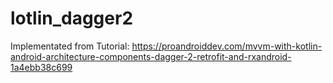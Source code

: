 # lotlin_dagger2

Implementated from Tutorial:
https://proandroiddev.com/mvvm-with-kotlin-android-architecture-components-dagger-2-retrofit-and-rxandroid-1a4ebb38c699


